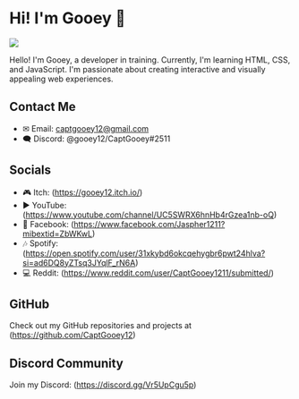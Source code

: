 # Hi! I'm Gooey 👋

<a href="#"><img src="https://komarev.com/ghpvc/?username=CaptGooey12&label=Profile%20Visits" /></a>

Hello! I'm Gooey, a developer in training. Currently, I'm learning HTML, CSS, and JavaScript. I'm passionate about creating interactive and visually appealing web experiences.

## Contact Me

- ✉ Email: captgooey12@gmail.com
- 🗨 Discord: @gooey12/CaptGooey#2511

## Socials

- 🎮 Itch: (https://gooey12.itch.io/)
- ▶ YouTube: (https://www.youtube.com/channel/UC5SWRX6hnHb4rGzea1nb-oQ)
- 💙 Facebook: (https://www.facebook.com/Jaspher1211?mibextid=ZbWKwL)
- 🎶 Spotify: (https://open.spotify.com/user/31xkybd6okcqehygbr6pwt24hlva?si=ad6DQ8yZTsq3JYqlF_rN6A)
- 💻 Reddit: (https://www.reddit.com/user/CaptGooey1211/submitted/)

## GitHub

Check out my GitHub repositories and projects at (https://github.com/CaptGooey12)

## Discord Community

Join my Discord: (https://discord.gg/Vr5UpCgu5p)
